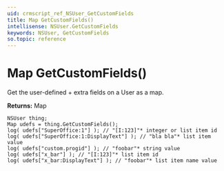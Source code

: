```yaml
---
uid: crmscript_ref_NSUser_GetCustomFields
title: Map GetCustomFields()
intellisense: NSUser.GetCustomFields
keywords: NSUser, GetCustomFields
so.topic: reference
---
```


# Map GetCustomFields()

Get the user-defined + extra fields on a User as a map.

**Returns:** Map

```crmscript
NSUser thing;
Map udefs = thing.GetCustomFields();
log( udefs["SuperOffice:1"] ); // "[I:123]"* integer or list item id
log( udefs["SuperOffice:1:DisplayText"] ); // "bla bla"* list item value
log( udefs["custom.progid"] ); // "foobar"* string value
log( udefs["x_bar"] ); // "[I:123]"* list item id
log( udefs["x_bar:DisplayText"] ); // "foobar"* list item name value
```

